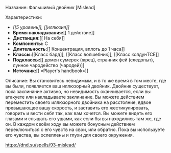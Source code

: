 Название: Фальшивый двойник \[Mislead] 

Характеристики:
- *[[5 уровень]], [[иллюзия]]*
- **Время накладывания:**[[ 1 действие]]
- **Дистанция:**[[ На себя]]
- **Компоненты:** С
- **Длительность:**[[ Концентрация, вплоть до 1 часа]]
- **Классы:**[[Класс  бард]], [[Класс волшебник]], [[Класс колдунTCE]]
- **Подклассы:**[[ домен сумерек (жрец), странник фей (следопыт), лунное чародейство (чародей)]]
- **Источник:**[[ «Player's handbook»]]

Описание:
Вы становитесь невидимым, и в то же время в том месте, где вы были, появляется ваш иллюзорный двойник. Двойник существует, пока заклинание активно, но невидимость оканчивается, если вы атакуете или накладываете заклинание.
Вы можете действием переместить своего иллюзорного двойника на расстояние, вдвое превышающее вашу скорость, и заставить его жестикулировать, говорить и вести себя так, как вам хочется. Вы можете видеть его глазами и слышать его ушами, как если бы вы находились там же, где он. В каждом своём ходу вы можете бонусным действием переключиться с его чувств на свои, или обратно. Пока вы используете его чувства, вы ослеплены и глухи для своего окружения.

https://dnd.su/spells/93-mislead/